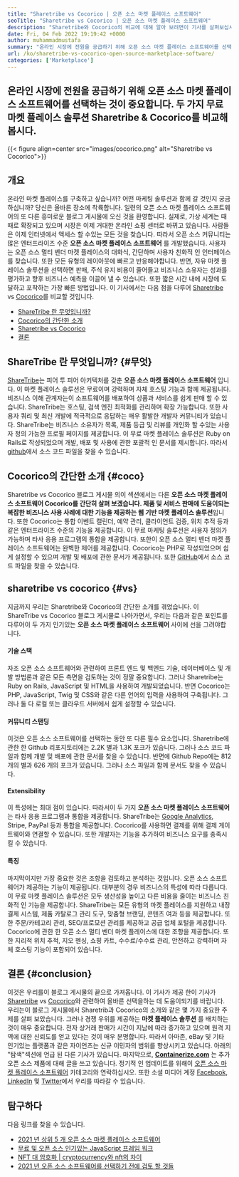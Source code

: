 ```yaml
---
title: "Sharetribe vs Cocorico | 오픈 소스 마켓 플레이스 소프트웨어" 
seoTitle: "Sharetribe vs Cocorico | 오픈 소스 마켓 플레이스 소프트웨어" 
description: "Sharetribe와 Cocorico의 비교에 대해 알아 보려면이 기사를 살펴보십시오. 영업 및 시장 육성을 위해 오픈 소스 마켓 플레이스 솔루션을 설치하십시오." 
date: Fri, 04 Feb 2022 19:19:42 +0000
author: muhammadmustafa
summary: "온라인 시장에 전원을 공급하기 위해 오픈 소스 마켓 플레이스 소프트웨어를 선택하는 것이 중요합니다. 두 개의 무료 마켓 플레이스 솔루션 Sharetribe & amp를 비교해 봅시다. 코코리코." 
url: /ko/sharetribe-vs-cocorico-open-source-marketplace-software/
categories: ['Marketplace']
---
```


## 온라인 시장에 전원을 공급하기 위해 오픈 소스 마켓 플레이스 소프트웨어를 선택하는 것이 중요합니다. 두 가지 무료 마켓 플레이스 솔루션 Sharetribe & Cocorico를 비교해 봅시다.

{{< figure align=center src="images/cocorico.png" alt="Sharetribe vs Cocorico">}}


## 개요
온라인 마켓 플레이스를 구축하고 싶습니까? 어떤 마케팅 솔루션과 함께 갈 것인지 궁금하십니까? 당신은 올바른 장소에 착륙합니다. 일련의 오픈 소스 마켓 플레이스 소프트웨어의 또 다른 흥미로운 블로그 게시물에 오신 것을 환영합니다. 실제로, 가상 세계는 때때로 확장되고 있으며 시장은 이제 거대한 온라인 쇼핑 센터로 바뀌고 있습니다. 사람들은 이제 인터넷에서 액세스 할 수있는 모든 것을 찾습니다. 따라서 오픈 소스 커뮤니티는 많은 엔터프라이즈 수준  **오픈 소스 마켓 플레이스 소프트웨어** 를 개발했습니다.
사용자는 오픈 소스 멀티 벤더 마켓 플레이스의 대화식, 간단하며 사용자 친화적 인 인터페이스를 찾습니다. 또한 모든 유형의 레이아웃에 빠르고 반응해야합니다. 반면, 자유 마켓 플레이스 솔루션을 선택하면 판매, 주식 유지 비용이 줄어들고 비즈니스 소유자는 성과를 평가하고 향후 비즈니스 예측을 이끌어 낼 수 있습니다. 또한 짧은 시간 내에 시장에 도달하고 포착하는 가장 빠른 방법입니다. 이 기사에서는 다음 점을 다루어 [Sharetribe][1] vs [Cocorico][2]를 비교할 것입니다.
  * [ShareTribe 란 무엇입니까?][3]
  * [Cocorico의 간단한 소개][4]
  * [Sharetribe vs Cocorico][5]
  * [결론][6]

## ShareTribe 란 무엇입니까?   {#무엇}
[ShareTribe][1]는 피어 투 피어 아키텍처를 갖춘  **오픈 소스 마켓 플레이스 소프트웨어** 입니다. 이 마켓 플레이스 솔루션은 무료이며 강력하며 자체 호스팅 기능과 함께 제공됩니다. 비즈니스 이해 관계자는이 소프트웨어를 배포하여 상품과 서비스를 쉽게 판매 할 수 있습니다. ShareTribe는 호스팅, 검색 엔진 최적화를 관리하며 확장 가능합니다. 또한 사용자 쿼리 및 최신 개발에 적극적으로 응답하는 매우 활발한 개발자 커뮤니티가 있습니다. ShareTribe는 비즈니스 소유자가 목록, 제품 등급 및 리뷰를 개인화 할 수있는 사용자 정의 가능한 프로필 페이지를 제공합니다. 이 무료 마켓 플레이스 솔루션은 Ruby on Rails로 작성되었으며 개발, 배포 및 사용에 관한 포괄적 인 문서를 제시합니다. 따라서 [github][7]에서 소스 코드 파일을 찾을 수 있습니다.

## Cocorico의 간단한 소개   {#coco}
Sharetribe vs Cocorico 블로그 게시물 의이 섹션에서는 다른 **오픈 소스 마켓 플레이스 소프트웨어  **Cocorico를 간단히 살펴 보겠습니다. 제품 및 서비스 판매에 도움이되는 복잡한 비즈니스 사용 사례에 대한 기능을 제공하는 웹 기반**   마켓 플레이스 솔루션**입니다. 또한 Cocorico는 통합 이벤트 캘린더, 예약 관리, 클라이언트 검증, 위치 추적 등과 같은 엔터프라이즈 수준의 기능을 제공합니다. 이 무료 마케팅 솔루션은 사용자 정의가 가능하며 타사 응용 프로그램의 통합을 제공합니다. 또한이 오픈 소스 멀티 벤더 마켓 플레이스 소프트웨어는 완벽한 제어를 제공합니다. Cocorico는 PHP로 작성되었으며 쉽게 설정할 수 있으며 개발 및 배포에 관한 문서가 제공됩니다. 또한 [GitHub][8]에서 소스 코드 파일을 찾을 수 있습니다.

## sharetribe vs cocorico   {#vs}
지금까지 우리는 Sharetribe와 Cocorico의 간단한 소개를 겪었습니다. 이 ShareTribe vs Cocorico 블로그 게시물로 나아가면서, 우리는 다음과 같은 포인트를 다루어이 두 가지 인기있는  **오픈 소스 마켓 플레이스 소프트웨어**  사이에 선을 그려야합니다.

#### 기술 스택
자조 오픈 소스 소프트웨어와 관련하여 프론트 엔드 및 백엔드 기술, 데이터베이스 및 개발 방법론과 같은 모든 측면을 검토하는 것이 정말 중요합니다. 그러나 Sharetribe는 Ruby on Rails, JavaScript 및 HTML을 사용하여 개발되었습니다. 반면 Cocorico는 PHP, JavaScript, Twig 및 CSS와 같은 다른 언어의 입력을 사용하여 구축됩니다. 그러나 둘 다 로컬 또는 클라우드 서버에서 쉽게 설정할 수 있습니다.

####  **커뮤니티 스탠딩** 
이것은 오픈 소스 소프트웨어를 선택하는 동안 또 다른 필수 요소입니다. Sharetribe에 관한 한 Github 리포지토리에는 2.2K 별과 1.3K 포크가 있습니다. 그러나 소스 코드 파일과 함께 개발 및 배포에 관한 문서를 찾을 수 있습니다. 반면에 Github Repo에는 812 개의 별과 626 개의 포크가 있습니다. 그러나 소스 파일과 함께 문서도 찾을 수 있습니다.

####  **Extensibility** 
이 특성에는 최대 점이 있습니다. 따라서이 두 가지  **오픈 소스 마켓 플레이스 소프트웨어** 는 타사 응용 프로그램과 통합을 제공합니다. ShareTribe는 [Google Analytics][9], Stripe, PayPal 등과 통합을 제공합니다. Cocorico를 사용하면 결제를 위해 결제 게이트웨이와 연결할 수 있습니다. 또한 개발자는 기능을 추가하여 비즈니스 요구를 충족시킬 수 있습니다.

#### 특징
마지막이지만 가장 중요한 것은 조항을 검토하고 분석하는 것입니다. 오픈 소스 소프트웨어가 제공하는 기능이 제공됩니다. 대부분의 경우 비즈니스의 특성에 따라 다릅니다. 이 무료 마켓 플레이스 솔루션은 모두 생산성을 높이고 다른 비용을 줄이는 비즈니스 친화적 인 기능을 제공합니다. ShareTribe는 모든 유형의 마켓 플레이스를 지원하고 내장 결제 시스템, 제품 카탈로그 관리 도구, 맞춤형 브랜딩, 콘텐츠 여과 등을 제공합니다. 또한 주문/카테고리 관리, SEO/프로모션 관리를 제공하고 공급 업체 포털을 제공합니다.
Cocorico에 관한 한 오픈 소스 멀티 벤더 마켓 플레이스에 대한 조항을 제공합니다. 또한 지리적 위치 추적, 지오 펜싱, 쇼핑 카트, 수수료/수수료 관리, 안전하고 강력하며 자체 호스팅 기능이 포함되어 있습니다.

## 결론   {#conclusion}
이것은 우리를이 블로그 게시물의 끝으로 가져옵니다. 이 기사가 제공 한이 기사가 [Sharetribe][1] vs [Cocorico][2]와 관련하여 올바른 선택을하는 데 도움이되기를 바랍니다. 우리는이 블로그 게시물에서 Sharetrib과 Cocorico의 소개와 같은 몇 가지 중요한 주제를 살펴 보았습니다. 그러나 경쟁 우위를 제공하는  **마켓 플레이스 솔루션** 를 배치하는 것이 매우 중요합니다. 전자 상거래 판매가 시간이 지남에 따라 증가하고 있으며 원격 지역에 대한 신뢰도를 얻고 있다는 것이 매우 분명합니다. 따라서 아마존, eBay 및 기타 인기있는 플랫폼과 같은 자이언츠는 신규 이민자의 범위를 향상시키고 있습니다. 아래의 "탐색"섹션에 언급 된 다른 기사가 있습니다.
마지막으로,  **[Containerize.com][10]** 는 추가 오픈 소스 제품에 대해 글을 쓰고 있습니다. 정기적 인 업데이트를 위해이 [오픈 소스 마켓 플레이스 소프트웨어][11] 카테고리와 연락하십시오. 또한 소셜 미디어 계정 [Facebook][12], [LinkedIn][13] 및 [Twitter][14]에서 우리를 따라갈 수 있습니다.

## 탐구하다
다음 링크를 찾을 수 있습니다.
  * [2021 년 상위 5 개 오픈 소스 마켓 플레이스 소프트웨어][15]
  * [무료 및 오픈 소스 인기있는 JavaScript 프레임 워크][16]
  * [NFT 대 암호화 | cryptocurrency와 nft의 차이][17]
  * [2021 년 오픈 소스 소프트웨어를 선택하기 전에 검토 할 것들][18]

  
[1]: https://products.containerize.com/marketplace/sharetribe/
[2]: https://products.containerize.com/marketplace/cocorico/
[3]: #what
[4]: #coco
[5]: #vs
[6]: #Conclusion
[7]: https://github.com/sharetribe/sharetribe
[8]: https://github.com/Cocolabs-SAS/cocorico
[9]: https://analytics.google.com
[10]: https://www.containerize.com/
[11]: https://products.containerize.com/marketplace/
[12]: https://web.facebook.com/containerize
[13]: https://www.linkedin.com/company/containerize/
[14]: https://twitter.com/containerize_co
[15]: https://blog.containerize.com/marketplace/top-5-open-source-marketplace-software-in-2021/
[16]: https://blog.containerize.com/software-development/free-open-source-popular-javascript-frameworks/
[17]: https://blog.containerize.com/blockchain-platforms/nft-vs-crypto-difference-between-cryptocurrency-nft/
[18]: https://blog.containerize.com/cmdb-software/things-to-review-before-opting-open-source-software-in-2021/
